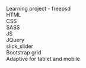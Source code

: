 Learning project - freepsd<br>
HTML<br>
CSS<br>
SASS<br>
JS<br>
JQuery<br>
slick_slider<br>
Bootstrap grid<br>
Adaptive for tablet and mobile
